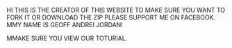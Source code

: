 HI THIS IS THE CREATOR OF THIS WEBSITE TO MAKE SURE YOU WANT TO FORK IT OR DOWNLOAD THE ZIP PLEASE SUPPORT ME ON FACEBOOK.
MMY NAME IS GEOFF ANDREI JORDAN!


MMAKE SURE YOU VIEW OUR TOTURIAL.
